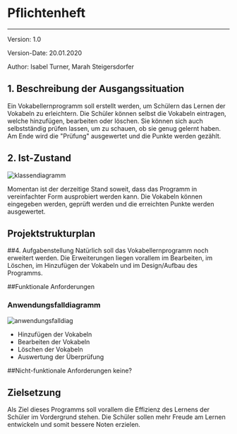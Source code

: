 # Pflichtenheft
-----
Version: 1.0

Version-Date: 20.01.2020

Author: Isabel Turner, Marah Steigersdorfer

## 1. Beschreibung der Ausgangssituation
Ein Vokabellernprogramm soll erstellt werden, um Schülern das Lernen der Vokabeln zu erleichtern.
Die Schüler können selbst die Vokabeln eintragen, welche hinzufügen, bearbeiten oder löschen.
Sie können sich auch selbstständig prüfen lassen, um zu schauen, ob sie genug gelernt haben. 
Am Ende wird die "Prüfung" ausgewertet und die Punkte werden gezählt.

## 2. Ist-Zustand
 ![klassendiagramm](https://i.imgur.com/PXAt8kT.jpg)
 
 Momentan ist der derzeitige Stand soweit, dass das Programm in vereinfachter Form ausprobiert werden kann. Die Vokabeln können eingegeben werden, geprüft werden und die erreichten Punkte werden ausgewertet.
 
 ## Projektstrukturplan
 
 
##4. Aufgabenstellung
 Natürlich soll das Vokabellernprogramm noch erweitert werden. Die Erweiterungen liegen vorallem im Bearbeiten, im Löschen, im Hinzufügen der Vokabeln und im Design/Aufbau des Programms.
 
##Funktionale Anforderungen
  ### Anwendungsfalldiagramm
 ![anwendungsfalldiag](https://i.imgur.com/Qbz1Ikq.jpg)
 
 - Hinzufügen der Vokabeln
 - Bearbeiten der Vokabeln
 - Löschen der Vokabeln
 - Auswertung der Überprüfung
 
##Nicht-funktionale Anforderungen
 keine?
 
 

## Zielsetzung
Als Ziel dieses Programms soll vorallem die Effizienz des Lernens der Schüler im Vordergrund stehen. 
Die Schüler sollen mehr Freude am Lernen entwickeln und somit bessere Noten erzielen. 






